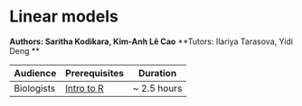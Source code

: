 # Linear models

**Authors: Saritha Kodikara, Kim-Anh L&#234; Cao**
**Tutors: Ilariya Tarasova, Yidi Deng **

| Audience      | Prerequisites | Duration    |
| ------------- | ------------- | ----------- |
| Biologists    | [Intro to R](https://melbintgen.github.io/intro-to-r/intro_r_biologists.html)          |~ 2.5 hours    |
